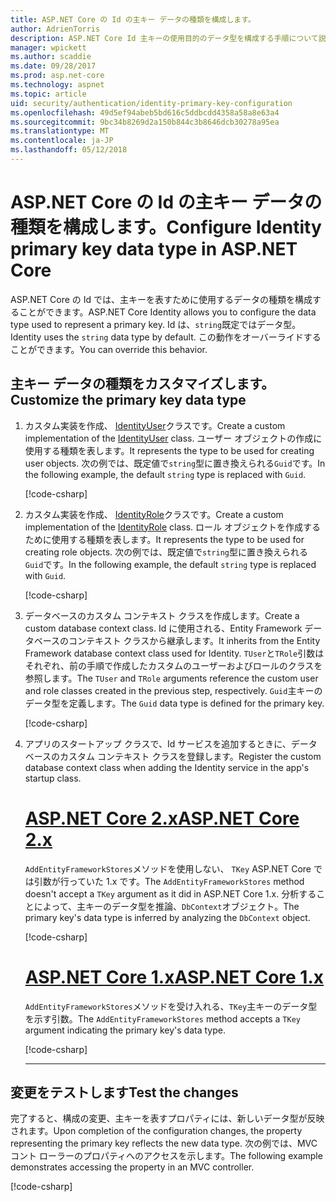 ```yaml
---
title: ASP.NET Core の Id の主キー データの種類を構成します。
author: AdrienTorris
description: ASP.NET Core Id 主キーの使用目的のデータ型を構成する手順について説明します。
manager: wpickett
ms.author: scaddie
ms.date: 09/28/2017
ms.prod: asp.net-core
ms.technology: aspnet
ms.topic: article
uid: security/authentication/identity-primary-key-configuration
ms.openlocfilehash: 49d5ef94abeb5bd616c5ddbcdd4358a58a8e63a4
ms.sourcegitcommit: 9bc34b8269d2a150b844c3b8646dcb30278a95ea
ms.translationtype: MT
ms.contentlocale: ja-JP
ms.lasthandoff: 05/12/2018
---
```

# <a name="configure-identity-primary-key-data-type-in-aspnet-core"></a><span data-ttu-id="a7152-103">ASP.NET Core の Id の主キー データの種類を構成します。</span><span class="sxs-lookup"><span data-stu-id="a7152-103">Configure Identity primary key data type in ASP.NET Core</span></span>

<span data-ttu-id="a7152-104">ASP.NET Core の Id では、主キーを表すために使用するデータの種類を構成することができます。</span><span class="sxs-lookup"><span data-stu-id="a7152-104">ASP.NET Core Identity allows you to configure the data type used to represent a primary key.</span></span> <span data-ttu-id="a7152-105">Id は、`string`既定ではデータ型。</span><span class="sxs-lookup"><span data-stu-id="a7152-105">Identity uses the `string` data type by default.</span></span> <span data-ttu-id="a7152-106">この動作をオーバーライドすることができます。</span><span class="sxs-lookup"><span data-stu-id="a7152-106">You can override this behavior.</span></span>

## <a name="customize-the-primary-key-data-type"></a><span data-ttu-id="a7152-107">主キー データの種類をカスタマイズします。</span><span class="sxs-lookup"><span data-stu-id="a7152-107">Customize the primary key data type</span></span>

1. <span data-ttu-id="a7152-108">カスタム実装を作成、 [IdentityUser](/dotnet/api/microsoft.aspnetcore.identity.entityframeworkcore.identityuser-1)クラスです。</span><span class="sxs-lookup"><span data-stu-id="a7152-108">Create a custom implementation of the [IdentityUser](/dotnet/api/microsoft.aspnetcore.identity.entityframeworkcore.identityuser-1) class.</span></span> <span data-ttu-id="a7152-109">ユーザー オブジェクトの作成に使用する種類を表します。</span><span class="sxs-lookup"><span data-stu-id="a7152-109">It represents the type to be used for creating user objects.</span></span> <span data-ttu-id="a7152-110">次の例では、既定値で`string`型に置き換えられる`Guid`です。</span><span class="sxs-lookup"><span data-stu-id="a7152-110">In the following example, the default `string` type is replaced with `Guid`.</span></span>

    [!code-csharp[](identity/sample/src/ASPNET-IdentityDemo-PrimaryKeysConfig/Models/ApplicationUser.cs?highlight=4&range=7-13)]

2. <span data-ttu-id="a7152-111">カスタム実装を作成、 [IdentityRole](/dotnet/api/microsoft.aspnetcore.identity.entityframeworkcore.identityrole-1)クラスです。</span><span class="sxs-lookup"><span data-stu-id="a7152-111">Create a custom implementation of the [IdentityRole](/dotnet/api/microsoft.aspnetcore.identity.entityframeworkcore.identityrole-1) class.</span></span> <span data-ttu-id="a7152-112">ロール オブジェクトを作成するために使用する種類を表します。</span><span class="sxs-lookup"><span data-stu-id="a7152-112">It represents the type to be used for creating role objects.</span></span> <span data-ttu-id="a7152-113">次の例では、既定値で`string`型に置き換えられる`Guid`です。</span><span class="sxs-lookup"><span data-stu-id="a7152-113">In the following example, the default `string` type is replaced with `Guid`.</span></span>

    [!code-csharp[](identity/sample/src/ASPNET-IdentityDemo-PrimaryKeysConfig/Models/ApplicationRole.cs?highlight=3&range=7-12)]

3. <span data-ttu-id="a7152-114">データベースのカスタム コンテキスト クラスを作成します。</span><span class="sxs-lookup"><span data-stu-id="a7152-114">Create a custom database context class.</span></span> <span data-ttu-id="a7152-115">Id に使用される、Entity Framework データベースのコンテキスト クラスから継承します。</span><span class="sxs-lookup"><span data-stu-id="a7152-115">It inherits from the Entity Framework database context class used for Identity.</span></span> <span data-ttu-id="a7152-116">`TUser`と`TRole`引数はそれぞれ、前の手順で作成したカスタムのユーザーおよびロールのクラスを参照します。</span><span class="sxs-lookup"><span data-stu-id="a7152-116">The `TUser` and `TRole` arguments reference the custom user and role classes created in the previous step, respectively.</span></span> <span data-ttu-id="a7152-117">`Guid`主キーのデータ型を定義します。</span><span class="sxs-lookup"><span data-stu-id="a7152-117">The `Guid` data type is defined for the primary key.</span></span>

    [!code-csharp[](identity/sample/src/ASPNET-IdentityDemo-PrimaryKeysConfig/Data/ApplicationDbContext.cs?highlight=3&range=9-26)]

4. <span data-ttu-id="a7152-118">アプリのスタートアップ クラスで、Id サービスを追加するときに、データベースのカスタム コンテキスト クラスを登録します。</span><span class="sxs-lookup"><span data-stu-id="a7152-118">Register the custom database context class when adding the Identity service in the app's startup class.</span></span>

   # <a name="aspnet-core-2xtabaspnetcore2x"></a>[<span data-ttu-id="a7152-119">ASP.NET Core 2.x</span><span class="sxs-lookup"><span data-stu-id="a7152-119">ASP.NET Core 2.x</span></span>](#tab/aspnetcore2x/)

   <span data-ttu-id="a7152-120">`AddEntityFrameworkStores`メソッドを使用しない、 `TKey` ASP.NET Core では引数が行っていた 1.x です。</span><span class="sxs-lookup"><span data-stu-id="a7152-120">The `AddEntityFrameworkStores` method doesn't accept a `TKey` argument as it did in ASP.NET Core 1.x.</span></span> <span data-ttu-id="a7152-121">分析することによって、主キーのデータ型を推論、`DbContext`オブジェクト。</span><span class="sxs-lookup"><span data-stu-id="a7152-121">The primary key's data type is inferred by analyzing the `DbContext` object.</span></span>

   [!code-csharp[](identity/sample/src/ASPNETv2-IdentityDemo-PrimaryKeysConfig/Startup.cs?highlight=6-8&range=25-37)]

   # <a name="aspnet-core-1xtabaspnetcore1x"></a>[<span data-ttu-id="a7152-122">ASP.NET Core 1.x</span><span class="sxs-lookup"><span data-stu-id="a7152-122">ASP.NET Core 1.x</span></span>](#tab/aspnetcore1x/)

   <span data-ttu-id="a7152-123">`AddEntityFrameworkStores`メソッドを受け入れる、`TKey`主キーのデータ型を示す引数。</span><span class="sxs-lookup"><span data-stu-id="a7152-123">The `AddEntityFrameworkStores` method accepts a `TKey` argument indicating the primary key's data type.</span></span>

   [!code-csharp[](identity/sample/src/ASPNET-IdentityDemo-PrimaryKeysConfig/Startup.cs?highlight=9-11&range=39-55)]

   ---

## <a name="test-the-changes"></a><span data-ttu-id="a7152-124">変更をテストします</span><span class="sxs-lookup"><span data-stu-id="a7152-124">Test the changes</span></span>

<span data-ttu-id="a7152-125">完了すると、構成の変更、主キーを表すプロパティには、新しいデータ型が反映されます。</span><span class="sxs-lookup"><span data-stu-id="a7152-125">Upon completion of the configuration changes, the property representing the primary key reflects the new data type.</span></span> <span data-ttu-id="a7152-126">次の例では、MVC コント ローラーのプロパティへのアクセスを示します。</span><span class="sxs-lookup"><span data-stu-id="a7152-126">The following example demonstrates accessing the property in an MVC controller.</span></span>

[!code-csharp[](identity/sample/src/ASPNET-IdentityDemo-PrimaryKeysConfig/Controllers/AccountController.cs?name=snippet_GetCurrentUserId&highlight=6)]
